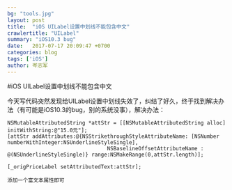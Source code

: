 ```yaml
---
bg: "tools.jpg"
layout: post
title:  "iOS UILabel设置中划线不能包含中文"
crawlertitle: "UILabel"
summary: "iOS10.3 bug"
date:   2017-07-17 20:09:47 +0700
categories: blog
tags: ['iOS']
author: 岑志军
---
```

#iOS UILabel设置中划线不能包含中文

今天写代码突然发现给UILabel设置中划线失效了，纠结了好久，终于找到解决办法（有可能是iOS10.3的bug，别的系统没事），解决办法：

```
NSMutableAttributedString *attStr = [[NSMutableAttributedString alloc] initWithString:@"15.0元"];
[attStr addAttributes:@{NSStrikethroughStyleAttributeName: [NSNumber numberWithInteger:NSUnderlineStyleSingle],
                                NSBaselineOffsetAttributeName : @(NSUnderlineStyleSingle)} range:NSMakeRange(0,attStr.length)];

[_origPriceLabel setAttributedText:attStr];
```
`添加一个富文本属性即可`


